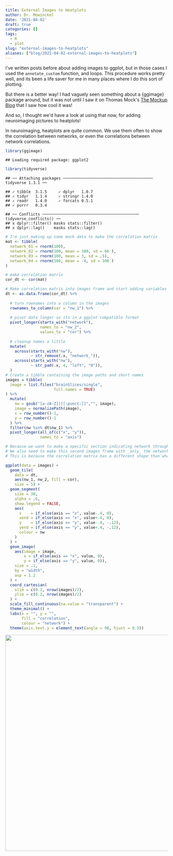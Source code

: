 ```yaml
---
title: External Images to Heatplots
author: Dr. Mowinckel
date: '2021-04-02'
draft: true
categories: []
tags:
  - R
  - plot
slug: "external-images-to-heatplots"
aliases: ["blog/2021-04-02-external-images-to-heatplots"]
---
```


I've written posts before about adding images to ggplot, but in those cases I used the `annotate_custom` function, and loops. This procedure works pretty well, and its been a life saver for me in many places where I do this sort of plotting.

But there is a better way! I had vaguely seen something about a {ggimage} package around, but it was not until I saw it on Thomas Mock's [The Mockup Blog](https://themockup.blog/posts/2020-10-11-embedding-images-in-ggplot/) that I saw how cool it was! 

And so, I thought we'd have a look at using that now, for adding neuroimaging pictures to heatplots!

In neuroimaging, heatplots are quite common. We use them often to show the correlation between networks, or even the correlations between network correlations.


```r
library(ggimage)
```

```
## Loading required package: ggplot2
```

```r
library(tidyverse)
```

```
## ── Attaching packages ─────────────────────────────────────── tidyverse 1.3.1 ──
```

```
## ✓ tibble  3.1.5     ✓ dplyr   1.0.7
## ✓ tidyr   1.1.4     ✓ stringr 1.4.0
## ✓ readr   1.4.0     ✓ forcats 0.5.1
## ✓ purrr   0.3.4
```

```
## ── Conflicts ────────────────────────────────────────── tidyverse_conflicts() ──
## x dplyr::filter() masks stats::filter()
## x dplyr::lag()    masks stats::lag()
```

```r
# I'm just making up some mock data to make the correlation matrix
mat <- tibble(
  network_01 = rnorm(100),
  network_02 = rnorm(100, mean = 300, sd = 66 ),
  network_03 = rnorm(100, mean = 3, sd = .5),
  network_04 = rnorm(100, mean = -4, sd = 100 )
)

# make correlation matrix
cor_dt <- cor(mat)

# Make correlation matrix into images frame and start adding variables
dt <- as.data.frame(cor_dt) %>% 
  
  # turn rownames into a column in the images
  rownames_to_column(var = "nw_1") %>%
  
  # pivot data longer so its in a ggplot compatible format
  pivot_longer(starts_with("network"),
               names_to = "nw_2",
               values_to = "cor") %>% 
  
  # cleanup names a little
  mutate(
    across(starts_with("nw"), 
           ~ str_remove(.x, "network_")),
    across(starts_with("nw"), 
           ~ str_pad(.x, 4, "left", "0")),
  ) 
# Create a tibble containing the image paths and short names
images = tibble(
  image = list.files("brainSlices/single", 
                     full.names = TRUE)
) %>% 
  mutate(
    nw = gsub("[a-zA-Z]|[[:punct:]]","", image),
    image = normalizePath(image),
    x = row_number()-1,
    y = row_number()-1
  ) %>% 
  filter(nw %in% dt$nw_1) %>% 
  pivot_longer(all_of(c("x", "y")),
               names_to = "axis")

# Because we want to make a specific section indicating network through colour,
# We also need to make this second images frame with _only_ the network images.
# This is because the correlation matrix has a different shape than what we use for other graphs

ggplot(data = images) + 
  geom_tile(
    data = dt, 
    aes(nw_1, nw_2, fill = cor),
    size = 5) +
  geom_segment(
    size = 30,
    alpha = .6,
    show.legend = FALSE,
    aes(
      x    = if_else(axis == "x", value-.4, 0), 
      xend = if_else(axis == "x", value+.4, 0),
      y    = if_else(axis == "y", value-.4, -.12), 
      yend = if_else(axis == "y", value+.4, -.12),
      colour = nw
    )
  ) +
  geom_image(
    aes(image = image,
        x = if_else(axis == "x", value, 0), 
        y = if_else(axis == "y", value, 0)),
    size = .1,
    by = "width", 
    asp = 1.2
  ) + 
  coord_cartesian(
    xlim = c(0.2, nrow(images)/2),
    ylim = c(0.2, nrow(images)/2)
  ) +
  scale_fill_continuous(na.value = "transparent") +
  theme_minimal() +
  labs(x = "", y = "",
       fill = "correlation",
       colour = "network") +
  theme(axis.text.y = element_text(angle = 90, hjust = 0.5))
```

<img src="{{< blogdown/postref >}}index.en_files/figure-html/unnamed-chunk-1-1.png" width="672" />

